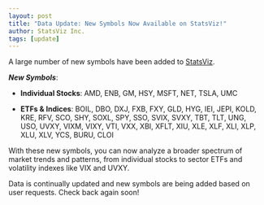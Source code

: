 ```yaml
---
layout: post
title: "Data Update: New Symbols Now Available on StatsViz!"
author: StatsViz Inc. 
tags: [update]
---
```


A large number of new symbols have been added to [StatsViz](https://www.statsviz.com/).  

***New Symbols***:

- **Individual Stocks**: AMD, ENB, GM, HSY, MSFT, NET, TSLA, UMC

- **ETFs & Indices**: BOIL, DBO, DXJ, FXB, FXY, GLD, HYG, IEI, JEPI, KOLD, KRE, RFV, SCO, SHY, SOXL, SPY, SSO, SVIX, SVXY, TBT, TLT, UNG, USO, UVXY, VIXM, VIXY, VTI, VXX, XBI, XFLT, XIU, XLE, XLF, XLI, XLP, XLU, XLV, YCS, BURU, CLOI

With these new symbols, you can now analyze a broader spectrum of market trends and patterns, from individual stocks to sector ETFs and volatility indexes like VIX and UVXY.

Data is continually updated and new symbols are being added based on user requests. Check back again soon! 
